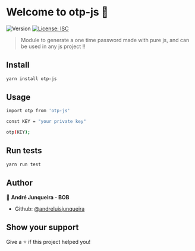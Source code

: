 # Welcome to otp-js 👋
![Version](https://img.shields.io/badge/version-1.0.0-blue.svg?cacheSeconds=2592000)
[![License: ISC](https://img.shields.io/badge/License-ISC-yellow.svg)](#)

> Module to generate a one time password made with pure js, and can be used in any js project !!

## Install

```sh
yarn install otp-js
```

## Usage

```sh
import otp from 'otp-js'

const KEY = "your private key"

otp(KEY);
```

## Run tests

```sh
yarn run test
```

## Author

👤 **André Junqueira - BOB**

* Github: [@andreluisjunqueira](https://github.com/andreluisjunqueira)

## Show your support

Give a ⭐️ if this project helped you!
